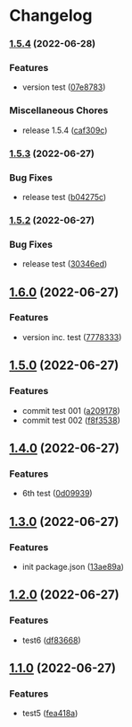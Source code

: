 # Changelog

### [1.5.4](https://github.com/Citysquirrel/release_prac/compare/v1.5.3...v1.5.4) (2022-06-28)


### Features

* version test ([07e8783](https://github.com/Citysquirrel/release_prac/commit/07e87839ee1f1314df36d24916b9fbfa493321eb))


### Miscellaneous Chores

* release 1.5.4 ([caf309c](https://github.com/Citysquirrel/release_prac/commit/caf309cd428b74eb1dfb5437f4f2d548ec26fec4))

### [1.5.3](https://github.com/Citysquirrel/release_prac/compare/v1.5.2...v1.5.3) (2022-06-27)


### Bug Fixes

* release test ([b04275c](https://github.com/Citysquirrel/release_prac/commit/b04275c72eb7a1adc211c694a966ec981a53f1ac))

### [1.5.2](https://github.com/Citysquirrel/release_prac/compare/v1.5.1...v1.5.2) (2022-06-27)


### Bug Fixes

* release test ([30346ed](https://github.com/Citysquirrel/release_prac/commit/30346ed99f8274f3de74b20612a5fe3f7658836d))

## [1.6.0](https://github.com/Citysquirrel/release_prac/compare/v1.5.0...v1.6.0) (2022-06-27)


### Features

* version inc. test ([7778333](https://github.com/Citysquirrel/release_prac/commit/77783333cbdaebcd641877a4fc6e183f48da1f42))

## [1.5.0](https://github.com/Citysquirrel/release_prac/compare/v1.4.0...v1.5.0) (2022-06-27)


### Features

* commit test 001 ([a209178](https://github.com/Citysquirrel/release_prac/commit/a209178b451de67ca999f2cb0a9a68ae636bcb68))
* commit test 002 ([f8f3538](https://github.com/Citysquirrel/release_prac/commit/f8f35387ccbae41329ada9df70b98b300cd38bdd))

## [1.4.0](https://github.com/Citysquirrel/release_prac/compare/v1.3.0...v1.4.0) (2022-06-27)


### Features

* 6th test ([0d09939](https://github.com/Citysquirrel/release_prac/commit/0d09939062c829a1d7223b8513dd24c0f17b2485))

## [1.3.0](https://github.com/Citysquirrel/release_prac/compare/v1.2.0...v1.3.0) (2022-06-27)


### Features

* init package.json ([13ae89a](https://github.com/Citysquirrel/release_prac/commit/13ae89a9fb918c1fdf82e59e1f4f82bd1a5ef05f))

## [1.2.0](https://github.com/Citysquirrel/release_prac/compare/v1.1.0...v1.2.0) (2022-06-27)


### Features

* test6 ([df83668](https://github.com/Citysquirrel/release_prac/commit/df836686e8821993aeca2bdd1f9de1ea49b8bb8d))

## [1.1.0](https://github.com/Citysquirrel/release_prac/compare/v1.0.0...v1.1.0) (2022-06-27)


### Features

* test5 ([fea418a](https://github.com/Citysquirrel/release_prac/commit/fea418a70ffe5d7801d0e0a0eb3730e51bacce4c))
